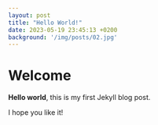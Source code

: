 ```yaml
---
layout: post
title: "Hello World!"
date: 2023-05-19 23:45:13 +0200
background: '/img/posts/02.jpg'
---
```


# Welcome

**Hello world**, this is my first Jekyll blog post.

I hope you like it!
